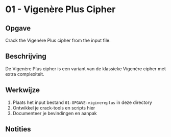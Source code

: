 # 01 - Vigenère Plus Cipher

## Opgave
Crack the Vigenère Plus cipher from the input file.

## Beschrijving
De Vigenère Plus cipher is een variant van de klassieke Vigenère cipher met extra complexiteit.

## Werkwijze
1. Plaats het input bestand `01-OPGAVE-viginereplus` in deze directory
2. Ontwikkel je crack-tools en scripts hier
3. Documenteer je bevindingen en aanpak

## Notities
<!-- Voeg hier je aantekeningen toe tijdens het kraken -->
